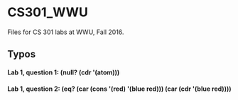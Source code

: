 # CS301_WWU
Files for CS 301 labs at WWU, Fall 2016.

## Typos 
#### Lab 1, question 1: (null? (cdr '(atom)))
#### Lab 1, question 2: (eq? (car (cons '(red) '(blue red))) (car (cdr '(blue red))))
